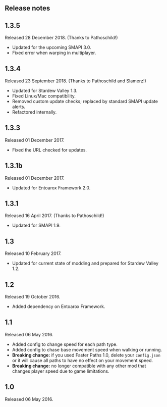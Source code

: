 ## Release notes
## 1.3.5
Released 28 December 2018. (Thanks to Pathoschild!)

* Updated for the upcoming SMAPI 3.0.
* Fixed error when warping in multiplayer.

## 1.3.4
Released 23 September 2018. (Thanks to Pathoschild and Slamerz!)

* Updated for Stardew Valley 1.3.
* Fixed Linux/Mac compatibility.
* Removed custom update checks; replaced by standard SMAPI update alerts.
* Refactored internally.

## 1.3.3
Released 01 December 2017.

* Fixed the URL checked for updates.

## 1.3.1b
Released 01 December 2017.

* Updated for Entoarox Framework 2.0.

## 1.3.1
Released 16 April 2017. (Thanks to Pathoschild!)

* Updated for SMAPI 1.9.

## 1.3
Released 10 February 2017.

* Updated for current state of modding and prepared for Stardew Valley 1.2.

## 1.2
Released 19 October 2016.

* Added dependency on Entoarox Framework.

## 1.1
Released 06 May 2016.

* Added config to change speed for each path type.
* Added config to chase base movement speed when walking or running.
* **Breaking change:** if you used Faster Paths 1.0, delete your `config.json` or it will cause all paths to have no effect on your movement speed.
* **Breaking change:** no longer compatible with any other mod that changes player speed due to game limitations.

## 1.0
Released 06 May 2016.

